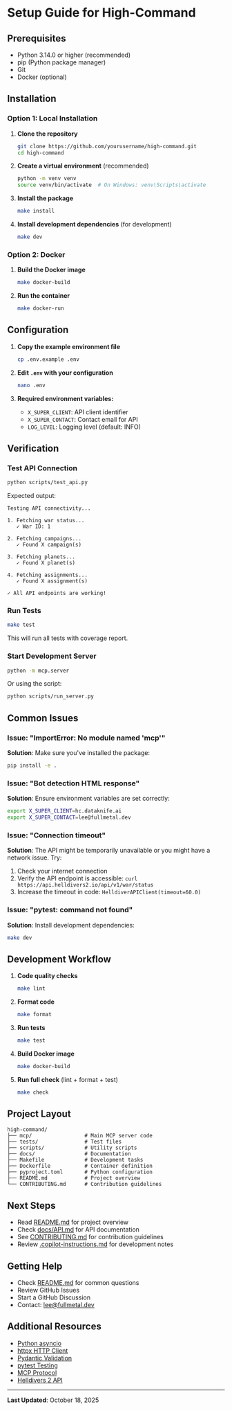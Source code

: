 # Setup Guide for High-Command

## Prerequisites

- Python 3.14.0 or higher (recommended)
- pip (Python package manager)
- Git
- Docker (optional)

## Installation

### Option 1: Local Installation

1. **Clone the repository**
   ```bash
   git clone https://github.com/yourusername/high-command.git
   cd high-command
   ```

2. **Create a virtual environment** (recommended)
   ```bash
   python -m venv venv
   source venv/bin/activate  # On Windows: venv\Scripts\activate
   ```

3. **Install the package**
   ```bash
   make install
   ```

4. **Install development dependencies** (for development)
   ```bash
   make dev
   ```

### Option 2: Docker

1. **Build the Docker image**
   ```bash
   make docker-build
   ```

2. **Run the container**
   ```bash
   make docker-run
   ```

## Configuration

1. **Copy the example environment file**
   ```bash
   cp .env.example .env
   ```

2. **Edit `.env` with your configuration**
   ```bash
   nano .env
   ```

3. **Required environment variables:**
   - `X_SUPER_CLIENT`: API client identifier
   - `X_SUPER_CONTACT`: Contact email for API
   - `LOG_LEVEL`: Logging level (default: INFO)

## Verification

### Test API Connection

```bash
python scripts/test_api.py
```

Expected output:
```
Testing API connectivity...

1. Fetching war status...
   ✓ War ID: 1

2. Fetching campaigns...
   ✓ Found X campaign(s)

3. Fetching planets...
   ✓ Found X planet(s)

4. Fetching assignments...
   ✓ Found X assignment(s)

✓ All API endpoints are working!
```

### Run Tests

```bash
make test
```

This will run all tests with coverage report.

### Start Development Server

```bash
python -m mcp.server
```

Or using the script:
```bash
python scripts/run_server.py
```

## Common Issues

### Issue: "ImportError: No module named 'mcp'"

**Solution**: Make sure you've installed the package:
```bash
pip install -e .
```

### Issue: "Bot detection HTML response"

**Solution**: Ensure environment variables are set correctly:
```bash
export X_SUPER_CLIENT=hc.dataknife.ai
export X_SUPER_CONTACT=lee@fullmetal.dev
```

### Issue: "Connection timeout"

**Solution**: The API might be temporarily unavailable or you might have a network issue. Try:
1. Check your internet connection
2. Verify the API endpoint is accessible: `curl https://api.helldivers2.io/api/v1/war/status`
3. Increase the timeout in code: `HelldiverAPIClient(timeout=60.0)`

### Issue: "pytest: command not found"

**Solution**: Install development dependencies:
```bash
make dev
```

## Development Workflow

1. **Code quality checks**
   ```bash
   make lint
   ```

2. **Format code**
   ```bash
   make format
   ```

3. **Run tests**
   ```bash
   make test
   ```

4. **Build Docker image**
   ```bash
   make docker-build
   ```

5. **Run full check** (lint + format + test)
   ```bash
   make check
   ```

## Project Layout

```
high-command/
├── mcp/                 # Main MCP server code
├── tests/               # Test files
├── scripts/             # Utility scripts
├── docs/                # Documentation
├── Makefile             # Development tasks
├── Dockerfile           # Container definition
├── pyproject.toml       # Python configuration
├── README.md            # Project overview
└── CONTRIBUTING.md      # Contribution guidelines
```

## Next Steps

- Read [README.md](README.md) for project overview
- Check [docs/API.md](docs/API.md) for API documentation
- See [CONTRIBUTING.md](CONTRIBUTING.md) for contribution guidelines
- Review [.copilot-instructions.md](.copilot-instructions.md) for development notes

## Getting Help

- Check [README.md](README.md) for common questions
- Review GitHub Issues
- Start a GitHub Discussion
- Contact: lee@fullmetal.dev

## Additional Resources

- [Python asyncio](https://docs.python.org/3/library/asyncio.html)
- [httpx HTTP Client](https://www.python-httpx.org/)
- [Pydantic Validation](https://docs.pydantic.dev/)
- [pytest Testing](https://docs.pytest.org/)
- [MCP Protocol](https://modelcontextprotocol.io/)
- [Helldivers 2 API](https://github.com/helldivers-2/api)

---

**Last Updated**: October 18, 2025
